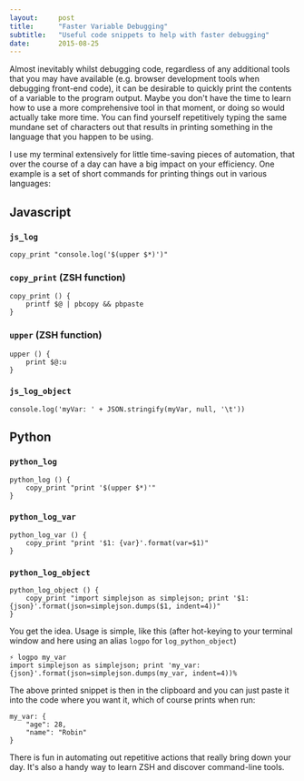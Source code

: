 ```yaml
---
layout:     post
title:      "Faster Variable Debugging"
subtitle:   "Useful code snippets to help with faster debugging"
date:       2015-08-25
---
```


Almost inevitably whilst debugging code, regardless of any additional tools that you may have available (e.g.
browser development tools when debugging front-end code), it can be desirable to quickly print the contents of a
variable to the program output. Maybe you don't have the time to learn how to use a more comprehensive tool in that moment,
or doing so would actually take more time. You can find yourself repetitively typing the same mundane set of characters
out that results in printing something in the language that you happen to be using.

I use my terminal extensively for little time-saving pieces of automation, that over the course of a day can have a big
impact on your efficiency. One example is a set of short commands for printing things out in various languages:

## Javascript

### `js_log`
<pre><code class="javascript">copy_print "console.log('$(upper $*)')"</code></pre>

### `copy_print` (ZSH function)
<pre><code class="zsh">copy_print () {
	printf $@ | pbcopy && pbpaste
}</code></pre>

### `upper` (ZSH function)
<pre><code class="zsh">upper () {
	print $@:u
}</code></pre>

### `js_log_object`
<pre><code class="javascript">console.log('myVar: ' + JSON.stringify(myVar, null, '\t'))</code></pre>


## Python

### `python_log`
<pre><code class="python">python_log () {
	copy_print "print '$(upper $*)'"
}</code></pre>

### `python_log_var`
<pre><code class="python">python_log_var () {
	copy_print "print '$1: {var}'.format(var=$1)"
}</code></pre>

### `python_log_object`
<pre><code class="python">python_log_object () {
	copy_print "import simplejson as simplejson; print '$1: {json}'.format(json=simplejson.dumps($1, indent=4))"
}</code></pre>

You get the idea. Usage is simple, like this (after hot-keying to your terminal window and here using an alias `logpo` for `log_python_object`)

<pre><code class="zsh">⚡ logpo my_var
import simplejson as simplejson; print 'my_var: {json}'.format(json=simplejson.dumps(my_var, indent=4))%
</code></pre>

The above printed snippet is then in the clipboard and you can just paste it into the code where you want it, which of course
prints when run:

<pre><code class="python">my_var: {
    "age": 28,
    "name": "Robin"
}</code></pre>

There is fun in automating out repetitive actions that really bring down your day. It's also a handy way to learn ZSH
and discover command-line tools.